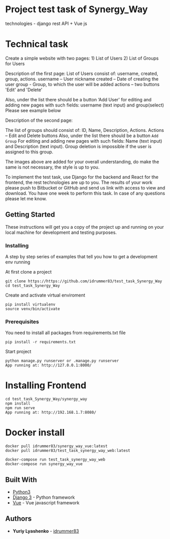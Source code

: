 # Project test task of Synergy_Way
technologies - django rest API + Vue js


# Technical task
Create a simple website with two pages: 1) List of Users 2) List of Groups for Users 

Description of the first page:
List of Users consist of: username, created, group, actions.
username – User nickname 
created – Date of creating the user
group - Group, to which the user will be added 
actions – two buttons 'Edit' and 'Delete'

Also, under the list there should be a button ‘Add User'
for editing and adding new pages with such fields: username (text input) and group(select)
Please see example below

Description of the second page:

The list of groups should consist of: ID, Name, Description, Actions.
Actions – Edit and Delete buttons 
Also, under the list there should be a button `Add Group`
For editing and adding new pages with such fields: Name (text input) and Description (text input).
Group deletion is impossible if the user is assigned to this group. 


The images above are added for your overall understanding, do make the same is not necessary, the style is up to you.

To implement the test task, use Django for the backend and React for the frontend, the rest technologies are up to you.
The results of your work please push to Bitbucket or GitHub and send us link with access to view and download. 
You have one week to perform this task. In case of any questions please let me know.  

## Getting Started

These instructions will get you a copy of the project up and running on your local machine for development and testing purposes.

### Installing

A step by step series of examples that tell you how to get a development env running

At first clone a project

```
git clone https://https://github.com/idrummer83/test_task_Synergy_Way
cd test_task_Synergy_Way
```

Create and activate virtual enviroment

```
pip install virtualenv
source venv/bin/activate
```

### Prerequisites

You need to install all packages from requirements.txt file

```
pip install -r requirements.txt
```

Start project

```
python manage.py runserver or .manage.py runserver
App running at: http://127.0.0.1:8000/
```

# Installing Frontend

```
cd test_task_Synergy_Way/synergy_way
npm install
npm run serve
App running at: http://192.168.1.7:8080/
```

# Docker install

```
docker pull idrummer83/synergy_way_vue:latest
docker pull idrummer83/test_task_synergy_way_web:latest

docker-compose run test_task_synergy_way_web
docker-compose run synergy_way_vue

```

## Built With

* [Python3](https://www.python.org/download/releases/3.0/)
* [Django 3](https://maven.apache.org/) - Python framework
* [Vue](https://vuejs.org/) - Vue javascript framework

## Authors

* **Yuriy Lyashenko** - [idrummer83](https://github.com/idrummer83)
